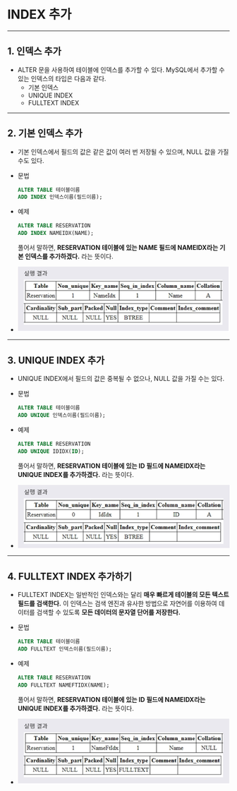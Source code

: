 # INDEX 추가
***

## 1. 인덱스 추가

* ALTER 문을 사용하여 테이블에 인덱스를 추가할 수 있다. MySQL에서 추가할 수 있는 인덱스의 타입은 다음과 같다.
  * 기본 인덱스
  * UNIQUE INDEX
  * FULLTEXT INDEX
***

## 2. 기본 인덱스 추가

* 기본 인덱스에서 필드의 값은 같은 값이 여러 번 저장될 수 있으며, NULL 값을 가질 수도 있다.

* 문법
  ```SQL
  ALTER TABLE 테이블이름
  ADD INDEX 인덱스이름(필드이름);
  ```

* 예제
  ```SQL
  ALTER TABLE RESERVATION
  ADD INDEX NAMEIDX(NAME);
  ```
  풀어서 말하면, **RESERVATION 테이블에 있는 NAME 필드에 NAMEIDX라는 기본 인덱스를 추가하겠다.** 라는 뜻이다.

* <img src="../../images/7_04.PNG" width="600"/>
***

## 3. UNIQUE INDEX 추가

* UNIQUE INDEX에서 필드의 값은 중복될 수 없으나, NULL 값을 가질 수는 있다.

* 문법
  ```SQL
  ALTER TABLE 테이블이름
  ADD UNIQUE 인덱스이름(필드이름);
  ```

* 예제
  ```SQL
  ALTER TABLE RESERVATION
  ADD UNIQUE IDIDX(ID);
  ```
  풀어서 말하면, **RESERVATION 테이블에 있는 ID 필드에 NAMEIDX라는 UNIQUE INDEX를 추가하겠다.** 라는 뜻이다.

* <img src="../../images/7_05.PNG" width="600"/>
***

## 4. FULLTEXT INDEX 추가하기

* FULLTEXT INDEX는 일반적인 인덱스와는 달리 **매우 빠르게 테이블의 모든 텍스트 필드를 검색한다.** 이 인덱스는 검색 엔진과 유사한 방법으로 자연어를 이용하여 데이터를 검색할 수 있도록 **모든 데이터의 문자열 단어를 저장한다.**

* 문법
  ```SQL
  ALTER TABLE 테이블이름
  ADD FULLTEXT 인덱스이름(필드이름);
  ```

* 예제
  ```SQL
  ALTER TABLE RESERVATION
  ADD FULLTEXT NAMEFTIDX(NAME);
  ```
  풀어서 말하면, **RESERVATION 테이블에 있는 ID 필드에 NAMEIDX라는 UNIQUE INDEX를 추가하겠다.** 라는 뜻이다.

* <img src="../../images/7_06.PNG" width="600"/>
